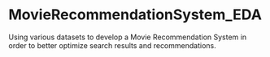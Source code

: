 # MovieRecommendationSystem_EDA
Using various datasets to develop a Movie Recommendation System in order to better optimize search results and recommendations.
